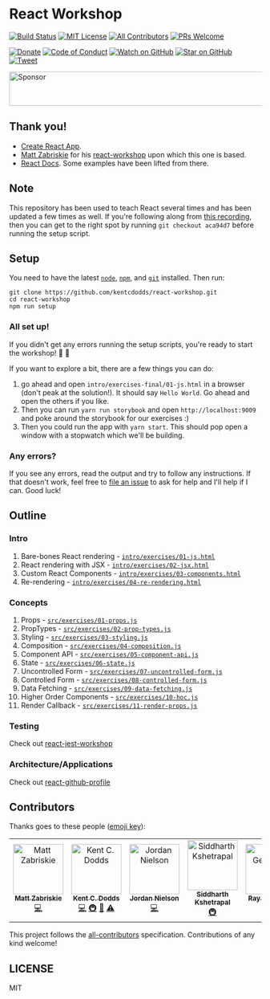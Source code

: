 # React Workshop

[![Build Status][build-badge]][build]
[![MIT License][license-badge]][LICENSE]
[![All Contributors](https://img.shields.io/badge/all_contributors-7-orange.svg?style=flat-square)](#contributors)
[![PRs Welcome][prs-badge]][prs]

[![Donate][donate-badge]][donate]
[![Code of Conduct][coc-badge]][coc]
[![Watch on GitHub][github-watch-badge]][github-watch]
[![Star on GitHub][github-star-badge]][github-star]
[![Tweet][twitter-badge]][twitter]

<a href="https://app.codesponsor.io/link/PKGFLnhDiFvsUA5P4kAXfiPs/kentcdodds/react-workshop" rel="nofollow"><img src="https://app.codesponsor.io/embed/PKGFLnhDiFvsUA5P4kAXfiPs/kentcdodds/react-workshop.svg" style="width: 888px; height: 68px;" alt="Sponsor" /></a>

## Thank you!

- [Create React App][create-react-app].
- [Matt Zabriskie][matt] for his [react-workshop][original-repo] upon which this one is based.
- [React Docs](http://facebook.github.io/react). Some examples have been lifted from there.

## Note

This repository has been used to teach React several times and has been updated a few times as well.
If you're following along from [this recording](https://www.youtube.com/watch?v=VZaQfb2y6BI),
then you can get to the right spot by running `git checkout aca94d7` before running the setup script. 

## Setup

You need to have the latest [`node`][node], [`npm`][npm], and [`git`][git] installed. Then run:

```
git clone https://github.com/kentcdodds/react-workshop.git
cd react-workshop
npm run setup
```

### All set up!

If you didn't get any errors running the setup scripts, you're ready to start the workshop! 🎉 🎊

If you want to explore a bit, there are a few things you can do:

1. go ahead and open `intro/exercises-final/01-js.html` in a browser (don't peak at the solution!). It should say `Hello World`. Go ahead and open the others if you like.
2. Then you can run `yarn run storybook` and open `http://localhost:9009` and poke around the storybook for our exercises :)
3. Then you could run the app with `yarn start`. This should pop open a window with a stopwatch which we'll be building.

### Any errors?

If you see any errors, read the output and try to follow any instructions. If that doesn't work, feel free to
[file an issue][issues] to ask for help and I'll help if I can. Good luck!

## Outline

### Intro

1. Bare-bones React rendering - [`intro/exercises/01-js.html`](https://github.com/kentcdodds/react-workshop/blob/master/intro/exercises/01-js.html)
2. React rendering with JSX - [`intro/exercises/02-jsx.html`](https://github.com/kentcdodds/react-workshop/blob/master/intro/exercises/02-jsx.html)
3. Custom React Components - [`intro/exercises/03-components.html`](https://github.com/kentcdodds/react-workshop/blob/master/intro/exercises/03-components.html)
4. Re-rendering - [`intro/exercises/04-re-rendering.html`](https://github.com/kentcdodds/react-workshop/blob/master/intro/exercises/04-re-rendering.html)

### Concepts

1. Props - [`src/exercises/01-props.js`](https://github.com/kentcdodds/react-workshop/blob/master/src/exercises/01-props.js)
2. PropTypes - [`src/exercises/02-prop-types.js`](https://github.com/kentcdodds/react-workshop/blob/master/src/exercises/02-prop-types.js)
3. Styling - [`src/exercises/03-styling.js`](https://github.com/kentcdodds/react-workshop/blob/master/src/exercises/03-styling.js)
4. Composition - [`src/exercises/04-composition.js`](https://github.com/kentcdodds/react-workshop/blob/master/src/exercises/04-composition.js)
5. Component API - [`src/exercises/05-component-api.js`](https://github.com/kentcdodds/react-workshop/blob/master/src/exercises/05-component-api.js)
6. State - [`src/exercises/06-state.js`](https://github.com/kentcdodds/react-workshop/blob/master/src/exercises/06-state.js)
7. Uncontrolled Form - [`src/exercises/07-uncontrolled-form.js`](https://github.com/kentcdodds/react-workshop/blob/master/src/exercises/07-uncontrolled-form.js)
8. Controlled Form - [`src/exercises/08-controlled-form.js`](https://github.com/kentcdodds/react-workshop/blob/master/src/exercises/08-controlled-form.js)
9. Data Fetching - [`src/exercises/09-data-fetching.js`](https://github.com/kentcdodds/react-workshop/blob/master/src/exercises/09-data-fetching.js)
10. Higher Order Components - [`src/exercises/10-hoc.js`](https://github.com/kentcdodds/react-workshop/blob/master/src/exercises/10-hoc.js)
11. Render Callback - [`src/exercises/11-render-props.js`](https://github.com/kentcdodds/react-workshop/blob/master/src/exercises/11-render-props.js)

### Testing

Check out [react-jest-workshop](https://github.com/kentcdodds/react-jest-workshop)

### Architecture/Applications

Check out [react-github-profile](https://github.com/kentcdodds/react-github-profile)

## Contributors

Thanks goes to these people ([emoji key][emojis]):

<!-- ALL-CONTRIBUTORS-LIST:START - Do not remove or modify this section -->
<!-- prettier-ignore -->
<table><tr><td align="center"><a href="http://twitter.com/mzabriskie"><img src="https://avatars.githubusercontent.com/u/199035?v=3" width="100px;" alt="Matt Zabriskie"/><br /><sub><b>Matt Zabriskie</b></sub></a><br /><a href="https://github.com/kentcdodds/react-workshop/commits?author=mzabriskie" title="Code">💻</a></td><td align="center"><a href="https://kentcdodds.com"><img src="https://avatars.githubusercontent.com/u/1500684?v=3" width="100px;" alt="Kent C. Dodds"/><br /><sub><b>Kent C. Dodds</b></sub></a><br /><a href="https://github.com/kentcdodds/react-workshop/commits?author=kentcdodds" title="Code">💻</a> <a href="#infra-kentcdodds" title="Infrastructure (Hosting, Build-Tools, etc)">🚇</a> <a href="#review-kentcdodds" title="Reviewed Pull Requests">👀</a> <a href="https://github.com/kentcdodds/react-workshop/commits?author=kentcdodds" title="Tests">⚠️</a></td><td align="center"><a href="https://github.com/jnielson94"><img src="https://avatars.githubusercontent.com/u/13559161?v=3" width="100px;" alt="Jordan Nielson"/><br /><sub><b>Jordan Nielson</b></sub></a><br /><a href="https://github.com/kentcdodds/react-workshop/commits?author=jnielson94" title="Code">💻</a></td><td align="center"><a href="https://github.com/siddharthkp"><img src="https://avatars.githubusercontent.com/u/1863771?v=3" width="100px;" alt="Siddharth Kshetrapal"/><br /><sub><b>Siddharth Kshetrapal</b></sub></a><br /><a href="#infra-siddharthkp" title="Infrastructure (Hosting, Build-Tools, etc)">🚇</a></td><td align="center"><a href="https://github.com/raygesualdo"><img src="https://avatars.githubusercontent.com/u/5465958?v=3" width="100px;" alt="Ray Gesualdo"/><br /><sub><b>Ray Gesualdo</b></sub></a><br /><a href="https://github.com/kentcdodds/react-workshop/commits?author=raygesualdo" title="Code">💻</a></td><td align="center"><a href="https://github.com/IgorKonovalov"><img src="https://avatars2.githubusercontent.com/u/8154172?v=3" width="100px;" alt="Igor Konovalov"/><br /><sub><b>Igor Konovalov</b></sub></a><br /><a href="https://github.com/kentcdodds/react-workshop/commits?author=IgorKonovalov" title="Code">💻</a></td><td align="center"><a href="https://twitter.com/karlhorky"><img src="https://avatars2.githubusercontent.com/u/1935696?v=4" width="100px;" alt="Karl Horky"/><br /><sub><b>Karl Horky</b></sub></a><br /><a href="https://github.com/kentcdodds/react-workshop/commits?author=karlhorky" title="Documentation">📖</a></td></tr></table>

<!-- ALL-CONTRIBUTORS-LIST:END -->

This project follows the [all-contributors][all-contributors] specification. Contributions of any kind welcome!

## LICENSE

MIT

[npm]: https://www.npmjs.com/
[yarn]: https://yarnpkg.com/
[node]: https://nodejs.org
[git]: https://git-scm.com/
[build-badge]: https://img.shields.io/travis/kentcdodds/react-workshop.svg?style=flat-square
[build]: https://travis-ci.org/kentcdodds/react-workshop
[license-badge]: https://img.shields.io/badge/license-MIT%20License-blue.svg?style=flat-square
[license]: https://github.com/kentcdodds/react-workshop/blob/master/other/LICENSE
[prs-badge]: https://img.shields.io/badge/PRs-welcome-brightgreen.svg?style=flat-square
[prs]: http://makeapullrequest.com
[donate-badge]: https://img.shields.io/badge/$-support-green.svg?style=flat-square
[donate]: http://kcd.im/donate
[coc-badge]: https://img.shields.io/badge/code%20of-conduct-ff69b4.svg?style=flat-square
[coc]: https://github.com/kentcdodds/react-workshop/blob/master/other/CODE_OF_CONDUCT.md
[github-watch-badge]: https://img.shields.io/github/watchers/kentcdodds/react-workshop.svg?style=social
[github-watch]: https://github.com/kentcdodds/react-workshop/watchers
[github-star-badge]: https://img.shields.io/github/stars/kentcdodds/react-workshop.svg?style=social
[github-star]: https://github.com/kentcdodds/react-workshop/stargazers
[twitter]: https://twitter.com/intent/tweet?text=Check%20out%20react-workshop%20by%20@kentcdodds%20https://github.com/kentcdodds/react-workshop%20%F0%9F%91%8D
[twitter-badge]: https://img.shields.io/twitter/url/https/github.com/kentcdodds/react-workshop.svg?style=social
[emojis]: https://github.com/kentcdodds/all-contributors#emoji-key
[all-contributors]: https://github.com/kentcdodds/all-contributors
[create-react-app]: https://github.com/facebookincubator/create-react-app
[matt]: https://github.com/mzabriskie
[original-repo]: https://github.com/mzabriskie/react-workshop
[issues]: https://github.com/kentcdodds/react-workshop/issues/new
